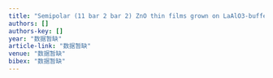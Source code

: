```yaml
---
title: "Semipolar (11 bar 2 bar 2) ZnO thin films grown on LaAlO3‐buffered LSAT (112) single crystals by pulsed laser deposition"
authors: []
authors-key: []
year: "数据暂缺"
article-link: "数据暂缺"
venue: "数据暂缺"
bibex: "数据暂缺"
---
```

